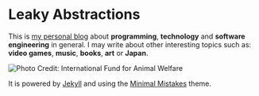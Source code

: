 
# Leaky Abstractions

This is [my personal blog][BLOG] about **programming**, **technology** and **software engineering** in general.
I may write about other interesting topics such as: **video games**, **music**, **books**, **art** or **Japan**.

![][CHIMP]

It is powered by [Jekyll][JEKYLL] and using the [Minimal Mistakes][MMISTAKES] theme.


[BLOG]: https://leakyabstractions.com/
[CHIMP]: https://leakyabstractions.com/assets/images/header/chimp.jpg "Photo Credit: International Fund for Animal Welfare"
[JEKYLL]: https://jekyllrb.com/ "Jekyll is a simple, blog-aware, static site generator"
[MMISTAKES]: https://mademistakes.com/work/minimal-mistakes-jekyll-theme/ "Minimal Mistakes by Michael Rose"
